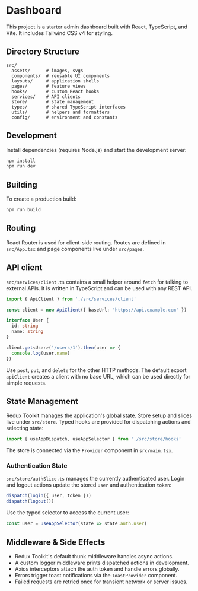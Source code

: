# Dashboard

This project is a starter admin dashboard built with React, TypeScript, and Vite. It includes Tailwind CSS v4 for styling.

## Directory Structure

```
src/
  assets/      # images, svgs
  components/  # reusable UI components
  layouts/     # application shells
  pages/       # feature views
  hooks/       # custom React hooks
  services/    # API clients
  store/       # state management
  types/       # shared TypeScript interfaces
  utils/       # helpers and formatters
  config/      # environment and constants
```

## Development

Install dependencies (requires Node.js) and start the development server:

```bash
npm install
npm run dev
```

## Building

To create a production build:

```bash
npm run build
```

## Routing

React Router is used for client-side routing. Routes are defined in
`src/App.tsx` and page components live under `src/pages`.

## API client

`src/services/client.ts` contains a small helper around `fetch` for talking to
external APIs. It is written in TypeScript and can be used with any REST API.

```ts
import { ApiClient } from './src/services/client'

const client = new ApiClient({ baseUrl: 'https://api.example.com' })

interface User {
  id: string
  name: string
}

client.get<User>('/users/1').then(user => {
  console.log(user.name)
})
```

Use `post`, `put`, and `delete` for the other HTTP methods. The default export
`apiClient` creates a client with no base URL, which can be used directly for
simple requests.

## State Management

Redux Toolkit manages the application's global state. Store setup and slices
live under `src/store`. Typed hooks are provided for dispatching actions and
selecting state:

```ts
import { useAppDispatch, useAppSelector } from './src/store/hooks'
```

The store is connected via the `Provider` component in `src/main.tsx`.

### Authentication State

`src/store/authSlice.ts` manages the currently authenticated user. Login and
logout actions update the stored `user` and authentication `token`:

```ts
dispatch(login({ user, token }))
dispatch(logout())
```

Use the typed selector to access the current user:

```ts
const user = useAppSelector(state => state.auth.user)
```

## Middleware & Side Effects

- Redux Toolkit's default thunk middleware handles async actions.
- A custom logger middleware prints dispatched actions in development.
- Axios interceptors attach the auth token and handle errors globally.
- Errors trigger toast notifications via the `ToastProvider` component.
- Failed requests are retried once for transient network or server issues.
